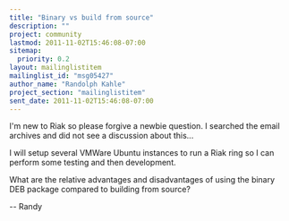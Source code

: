 ```yaml
---
title: "Binary vs build from source"
description: ""
project: community
lastmod: 2011-11-02T15:46:08-07:00
sitemap:
  priority: 0.2
layout: mailinglistitem
mailinglist_id: "msg05427"
author_name: "Randolph Kahle"
project_section: "mailinglistitem"
sent_date: 2011-11-02T15:46:08-07:00
---
```



I'm new to Riak so please forgive a newbie question. I searched the email 
archives and did not see a discussion about this...

I will setup several VMWare Ubuntu instances to run a Riak ring so I can 
perform some testing and then development.

What are the relative advantages and disadvantages of using the binary DEB 
package compared to building from source?

-- Randy


